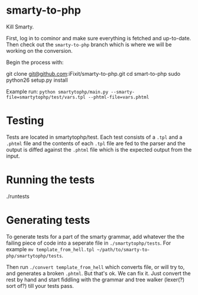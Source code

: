smarty-to-php
=============

Kill Smarty. 

First, log in to cominor and make sure everything is fetched and up-to-date.
Then check out the `smarty-to-php` branch which is where we will be working on
the conversion.

Begin the process with:
   
   git clone git@github.com:iFixit/smarty-to-php.git
   cd smart-to-php
   sudo python26 setup.py install

Example run: `python smartytophp/main.py --smarty-file=smartytophp/test/vars.tpl --phtml-file=vars.phtml`

Testing
=======

Tests are located in smartytophp/test.  Each test consists of a `.tpl` and a
`.phtml` file and the contents of each `.tpl` file are fed to the parser and
the output is diffed against the `.phtml` file which is the expected output
from the input.  

Running the tests
=================

   ./runtests

Generating tests
================
To generate tests for a part of the smarty grammar, add whatever the the failing piece of code into a seperate file in
`./smartytophp/tests`.  For example `mv template_from_hell.tpl ~/path/to/smarty-to-php/smartytophp/tests`. 

Then run `./convert template_from_hell` which converts file, or will try to, and generates a broken `.phtml`.  But
that's ok. We can fix it. Just convert the rest by hand and start fiddling with
the grammar and tree walker (lexer(?) sort of?) till your tests pass. 
